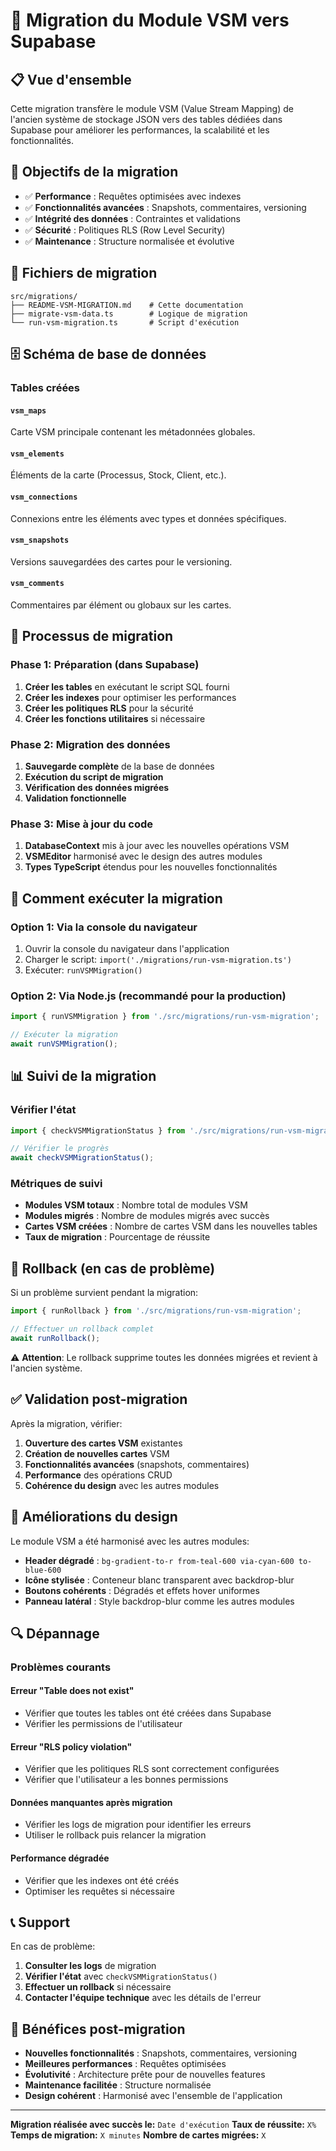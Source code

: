 # 🚀 Migration du Module VSM vers Supabase

## 📋 Vue d'ensemble

Cette migration transfère le module VSM (Value Stream Mapping) de l'ancien système de stockage JSON vers des tables dédiées dans Supabase pour améliorer les performances, la scalabilité et les fonctionnalités.

## 🎯 Objectifs de la migration

- ✅ **Performance** : Requêtes optimisées avec indexes
- ✅ **Fonctionnalités avancées** : Snapshots, commentaires, versioning
- ✅ **Intégrité des données** : Contraintes et validations
- ✅ **Sécurité** : Politiques RLS (Row Level Security)
- ✅ **Maintenance** : Structure normalisée et évolutive

## 📁 Fichiers de migration

```
src/migrations/
├── README-VSM-MIGRATION.md    # Cette documentation
├── migrate-vsm-data.ts        # Logique de migration
└── run-vsm-migration.ts       # Script d'exécution
```

## 🗄️ Schéma de base de données

### Tables créées

#### `vsm_maps`
Carte VSM principale contenant les métadonnées globales.

#### `vsm_elements`
Éléments de la carte (Processus, Stock, Client, etc.).

#### `vsm_connections`
Connexions entre les éléments avec types et données spécifiques.

#### `vsm_snapshots`
Versions sauvegardées des cartes pour le versioning.

#### `vsm_comments`
Commentaires par élément ou globaux sur les cartes.

## 🔄 Processus de migration

### Phase 1: Préparation (dans Supabase)

1. **Créer les tables** en exécutant le script SQL fourni
2. **Créer les indexes** pour optimiser les performances
3. **Créer les politiques RLS** pour la sécurité
4. **Créer les fonctions utilitaires** si nécessaire

### Phase 2: Migration des données

1. **Sauvegarde complète** de la base de données
2. **Exécution du script de migration**
3. **Vérification des données migrées**
4. **Validation fonctionnelle**

### Phase 3: Mise à jour du code

1. **DatabaseContext** mis à jour avec les nouvelles opérations VSM
2. **VSMEditor** harmonisé avec le design des autres modules
3. **Types TypeScript** étendus pour les nouvelles fonctionnalités

## 🚀 Comment exécuter la migration

### Option 1: Via la console du navigateur

1. Ouvrir la console du navigateur dans l'application
2. Charger le script: `import('./migrations/run-vsm-migration.ts')`
3. Exécuter: `runVSMMigration()`

### Option 2: Via Node.js (recommandé pour la production)

```javascript
import { runVSMMigration } from './src/migrations/run-vsm-migration';

// Exécuter la migration
await runVSMMigration();
```

## 📊 Suivi de la migration

### Vérifier l'état

```javascript
import { checkVSMMigrationStatus } from './src/migrations/run-vsm-migration';

// Vérifier le progrès
await checkVSMMigrationStatus();
```

### Métriques de suivi

- **Modules VSM totaux** : Nombre total de modules VSM
- **Modules migrés** : Nombre de modules migrés avec succès
- **Cartes VSM créées** : Nombre de cartes VSM dans les nouvelles tables
- **Taux de migration** : Pourcentage de réussite

## 🔧 Rollback (en cas de problème)

Si un problème survient pendant la migration:

```javascript
import { runRollback } from './src/migrations/run-vsm-migration';

// Effectuer un rollback complet
await runRollback();
```

⚠️ **Attention**: Le rollback supprime toutes les données migrées et revient à l'ancien système.

## ✅ Validation post-migration

Après la migration, vérifier:

1. **Ouverture des cartes VSM** existantes
2. **Création de nouvelles cartes** VSM
3. **Fonctionnalités avancées** (snapshots, commentaires)
4. **Performance** des opérations CRUD
5. **Cohérence du design** avec les autres modules

## 🎨 Améliorations du design

Le module VSM a été harmonisé avec les autres modules:

- **Header dégradé** : `bg-gradient-to-r from-teal-600 via-cyan-600 to-blue-600`
- **Icône stylisée** : Conteneur blanc transparent avec backdrop-blur
- **Boutons cohérents** : Dégradés et effets hover uniformes
- **Panneau latéral** : Style backdrop-blur comme les autres modules

## 🔍 Dépannage

### Problèmes courants

#### Erreur "Table does not exist"
- Vérifier que toutes les tables ont été créées dans Supabase
- Vérifier les permissions de l'utilisateur

#### Erreur "RLS policy violation"
- Vérifier que les politiques RLS sont correctement configurées
- Vérifier que l'utilisateur a les bonnes permissions

#### Données manquantes après migration
- Vérifier les logs de migration pour identifier les erreurs
- Utiliser le rollback puis relancer la migration

#### Performance dégradée
- Vérifier que les indexes ont été créés
- Optimiser les requêtes si nécessaire

## 📞 Support

En cas de problème:

1. **Consulter les logs** de migration
2. **Vérifier l'état** avec `checkVSMMigrationStatus()`
3. **Effectuer un rollback** si nécessaire
4. **Contacter l'équipe technique** avec les détails de l'erreur

## 🎉 Bénéfices post-migration

- **Nouvelles fonctionnalités** : Snapshots, commentaires, versioning
- **Meilleures performances** : Requêtes optimisées
- **Évolutivité** : Architecture prête pour de nouvelles features
- **Maintenance facilitée** : Structure normalisée
- **Design cohérent** : Harmonisé avec l'ensemble de l'application

---

**Migration réalisée avec succès le:** `Date d'exécution`
**Taux de réussite:** `X%`
**Temps de migration:** `X minutes`
**Nombre de cartes migrées:** `X`